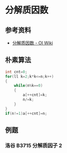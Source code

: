 # 分解质因数

## 参考资料

- [分解质因数 - OI Wiki](https://oi-wiki.org/math/number-theory/pollard-rho/)

## 朴素算法

```cpp
int cnt=0;
for(ll k=2;k*k<=n;k++)
{
	while(n%k==0)
	{
		a[++cnt]=k;
		n/=k;
	}
}
if(n!=1)a[++cnt]=n;
```

## 例题

### 洛谷 B3715 分解质因子 2

<Problem id="B3715" />
